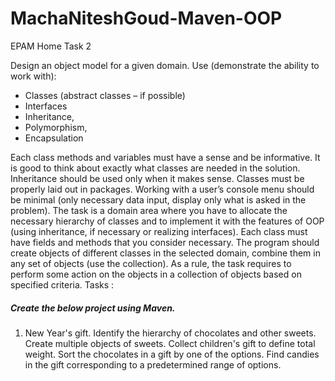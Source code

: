 # MachaNiteshGoud-Maven-OOP
EPAM Home Task 2

Design an object model for a given domain. Use (demonstrate the ability to work with): 
- Classes (abstract classes – if possible) 
- Interfaces 
- Inheritance, 
- Polymorphism, 
- Encapsulation 

Each class methods and variables must have a sense and be informative. It is good to think about exactly what classes are needed in the solution. Inheritance should be used only when it makes sense. Classes must be properly laid out in packages. Working with a user’s console menu should be minimal (only necessary data input, display only what is asked in the problem). The task is a domain area where you have to allocate the necessary hierarchy of classes and to implement it with the features of OOP (using inheritance, if necessary or realizing interfaces). Each class must have fields and methods that you consider necessary. The program should create objects of different classes in the selected domain, combine them in any set of objects (use the collection). As a rule, the task requires to perform some action on the objects in a collection of objects based on specified criteria. 
Tasks :

##### Create the below project using Maven.
1. New Year's gift. Identify the hierarchy of chocolates and other sweets. Create multiple objects of sweets. Collect children's gift to define total weight. Sort the chocolates in a gift by one of the options. Find candies in the gift corresponding to a predetermined range of options. 
 


